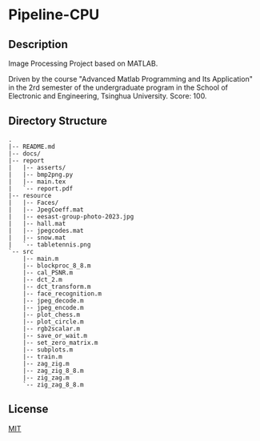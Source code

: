 # Pipeline-CPU

## Description

Image Processing Project based on MATLAB.

Driven by the course "Advanced Matlab Programming and Its Application" in the 2rd semester of the undergraduate program in the School of Electronic and Engineering, Tsinghua University. Score: 100.

## Directory Structure

```text
.
|-- README.md
|-- docs/
|-- report
|   |-- asserts/
|   |-- bmp2png.py
|   |-- main.tex
|   `-- report.pdf
|-- resource
|   |-- Faces/
|   |-- JpegCoeff.mat
|   |-- eesast-group-photo-2023.jpg
|   |-- hall.mat
|   |-- jpegcodes.mat
|   |-- snow.mat
|   `-- tabletennis.png
`-- src
    |-- main.m
    |-- blockproc_8_8.m
    |-- cal_PSNR.m
    |-- dct_2.m
    |-- dct_transform.m
    |-- face_recognition.m
    |-- jpeg_decode.m
    |-- jpeg_encode.m
    |-- plot_chess.m
    |-- plot_circle.m
    |-- rgb2scalar.m
    |-- save_or_wait.m
    |-- set_zero_matrix.m
    |-- subplots.m
    |-- train.m
    |-- zag_zig.m
    |-- zag_zig_8_8.m
    |-- zig_zag.m
    `-- zig_zag_8_8.m
```

## License

[MIT](LICENSE)